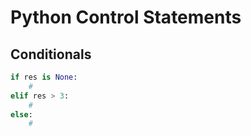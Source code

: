 # Python Control Statements

## Conditionals

```python
if res is None:
    # 
elif res > 3:
    #
else:
    #
```

